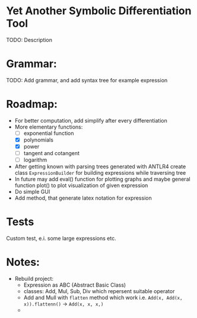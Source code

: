 # Yet Another Symbolic Differentiation Tool
TODO: Description

# Grammar:
TODO: Add grammar, and add syntax tree for example expression

# Roadmap:
* For better computation, add simplify after every differentiation
* More elementary functions:
  - [ ] exponential function
  - [x] polynomials
  - [x] power
  - [ ] tangent and cotangent
  - [ ] logarithm
* After getting known with parsing trees generated with ANTLR4 create class `ExpressionBuilder` for building expressions while traversing tree
* In future may add eval() function for plotting graphs and maybe general function plot() to plot visualization of given expression
* Do simple GUI
* Add method, that generate latex notation for expression

# Tests
Custom test, e.i. some large expressions etc.

# Notes:
* Rebuild project:
  - Expression as ABC (Abstract Basic Class)
  - classes: Add, Mul, Sub, Div which repersent suitable operator
  - Add and Mull with `flatten` method which work i.e. `Add(x, Add(x, x)).flattenn()` -> `Add(x, x, x,)`
  - 
